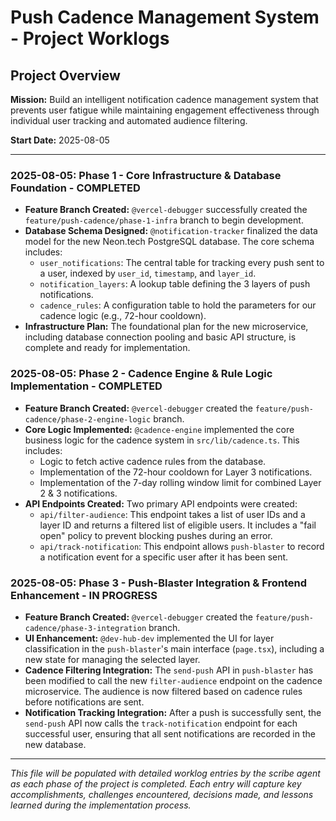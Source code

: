 # Push Cadence Management System - Project Worklogs

## Project Overview
**Mission:** Build an intelligent notification cadence management system that prevents user fatigue while maintaining engagement effectiveness through individual user tracking and automated audience filtering.

**Start Date:** 2025-08-05

---

### 2025-08-05: Phase 1 - Core Infrastructure & Database Foundation - COMPLETED
- **Feature Branch Created:** `@vercel-debugger` successfully created the `feature/push-cadence/phase-1-infra` branch to begin development.
- **Database Schema Designed:** `@notification-tracker` finalized the data model for the new Neon.tech PostgreSQL database. The core schema includes:
  - `user_notifications`: The central table for tracking every push sent to a user, indexed by `user_id`, `timestamp`, and `layer_id`.
  - `notification_layers`: A lookup table defining the 3 layers of push notifications.
  - `cadence_rules`: A configuration table to hold the parameters for our cadence logic (e.g., 72-hour cooldown).
- **Infrastructure Plan:** The foundational plan for the new microservice, including database connection pooling and basic API structure, is complete and ready for implementation.

### 2025-08-05: Phase 2 - Cadence Engine & Rule Logic Implementation - COMPLETED
- **Feature Branch Created:** `@vercel-debugger` created the `feature/push-cadence/phase-2-engine-logic` branch.
- **Core Logic Implemented:** `@cadence-engine` implemented the core business logic for the cadence system in `src/lib/cadence.ts`. This includes:
  - Logic to fetch active cadence rules from the database.
  - Implementation of the 72-hour cooldown for Layer 3 notifications.
  - Implementation of the 7-day rolling window limit for combined Layer 2 & 3 notifications.
- **API Endpoints Created:** Two primary API endpoints were created:
  - `api/filter-audience`: This endpoint takes a list of user IDs and a layer ID and returns a filtered list of eligible users. It includes a "fail open" policy to prevent blocking pushes during an error.
  - `api/track-notification`: This endpoint allows `push-blaster` to record a notification event for a specific user after it has been sent.

### 2025-08-05: Phase 3 - Push-Blaster Integration & Frontend Enhancement - IN PROGRESS
- **Feature Branch Created:** `@vercel-debugger` created the `feature/push-cadence/phase-3-integration` branch.
- **UI Enhancement:** `@dev-hub-dev` implemented the UI for layer classification in the `push-blaster`'s main interface (`page.tsx`), including a new state for managing the selected layer.
- **Cadence Filtering Integration:** The `send-push` API in `push-blaster` has been modified to call the new `filter-audience` endpoint on the cadence microservice. The audience is now filtered based on cadence rules before notifications are sent.
- **Notification Tracking Integration:** After a push is successfully sent, the `send-push` API now calls the `track-notification` endpoint for each successful user, ensuring that all sent notifications are recorded in the new database.

---

*This file will be populated with detailed worklog entries by the scribe agent as each phase of the project is completed. Each entry will capture key accomplishments, challenges encountered, decisions made, and lessons learned during the implementation process.*
